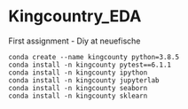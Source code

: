 # Kingcountry_EDA
First assignment - Diy at neuefische

```
conda create --name kingcounty python=3.8.5
conda install -n kingcounty pytest==6.1.1
conda install -n kingcounty ipython
conda install -n kingcounty jupyterlab
conda install -n kingcounty seaborn
conda install -n kingcounty sklearn
 ```

